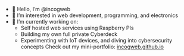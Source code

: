 - 👋 Hello, I’m @incogweb
- 👀 I’m interested in web development, programming, and electronics
- 🌱 I’m currently working on: 
  - Self hosted web services using Raspberry PIs
  - Building my own full private Cyberdeck
  - Experimenting with IoT devices, and diving into cybersecurity concepts
Check out my mini-portfolio: [incogweb.github.io](incogweb.github.io)
